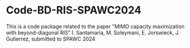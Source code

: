 # Code-BD-RIS-SPAWC2024
This is a code package related to the paper "MIMO capacity maximization with beyond-diagonal RIS"  I. Santamaria, M. Soleymani, E. Jorswieck, J. Gutierrez, submitted to SPAWC 2024
